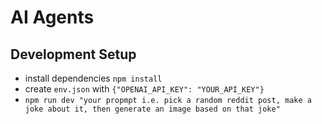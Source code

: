 # AI Agents

## Development Setup

- install dependencies `npm install`
- create `env.json` with `{"OPENAI_API_KEY": "YOUR_API_KEY"}`
- `npm run dev "your propmpt i.e. pick a random reddit post, make a joke about it, then generate an image based on that joke"`
